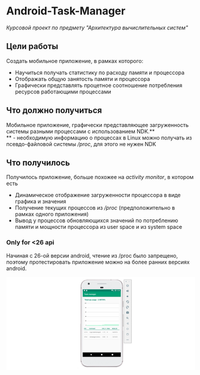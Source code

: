 # Android-Task-Manager

*Курсовой проект по предмету "Архитектура вычислительных систем"*  

## Цели работы  
Создать мобильное приложение, в рамках которого:
* Научиться получать статистику по расходу памяти и процессора  
* Отображать общую занятость памяти и процессора
* Графически представлять процетное соотношение потребления ресурсов работающими процессами

## Что должно получиться  
Мобильное приложение, графически представляющее загруженность системы разными процессами с использованием NDK.**  
** - необходимую информацию о процессах в Linux можно получать из псевдо-файловой системы */proc*, для этого не нужен NDK

## Что получилось
Получилось приложение, больше похожее на *activity monitor*, в котором есть
* Динамическое отображение загруженности процессора в виде графика и значения
* Получение текущих процессов из */proc* (предположительно в рамках одного приложения)
* Вывод у процессов обновляющихся значений по потреблению памяти и мощности процессора из user space и из system space  

### Only for <26 api  
Начиная с 26-ой версии android, чтение из /proc было запрещено, поэтому протестировать приложение можно на более ранних версиях android.  

![app look](./screenshot.png)
